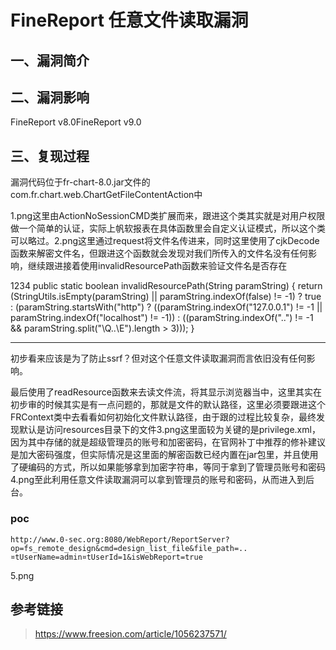 FineReport 任意文件读取漏洞
===========================

一、漏洞简介
------------

二、漏洞影响
------------

FineReport v8.0FineReport v9.0

三、复现过程
------------

漏洞代码位于fr-chart-8.0.jar文件的com.fr.chart.web.ChartGetFileContentAction中

1.png这里由ActionNoSessionCMD类扩展而来，跟进这个类其实就是对用户权限做一个简单的认证，实际上帆软报表在具体函数里会自定义认证模式，所以这个类可以略过。2.png这里通过request将文件名传进来，同时这里使用了cjkDecode函数来解密文件名，但跟进这个函数就会发现对我们所传入的文件名没有任何影响，继续跟进接着使用invalidResourcePath函数来验证文件名是否存在

  1234   public static boolean invalidResourcePath(String paramString) { return (StringUtils.isEmpty(paramString) \|\| paramString.indexOf(false) != -1) ? true : (paramString.startsWith(\"http\") ? ((paramString.indexOf(\"127.0.0.1\") != -1 \|\| paramString.indexOf(\"localhost\") != -1)) : ((paramString.indexOf(\"..\") != -1 && paramString.split(\"\\Q..\\E\").length \> 3))); }
  ------ ------------------------------------------------------------------------------------------------------------------------------------------------------------------------------------------------------------------------------------------------------------------------------------------------------------------------------------------------------------------------------------
         

初步看来应该是为了防止ssrf？但对这个任意文件读取漏洞而言依旧没有任何影响。

最后使用了readResource函数来去读文件流，将其显示浏览器当中，这里其实在初步审的时候其实是有一点问题的，那就是文件的默认路径，这里必须要跟进这个FRContext类中去看看如何初始化文件默认路径，由于跟的过程比较复杂，最终发现默认是访问resources目录下的文件3.png这里面较为关键的是privilege.xml，因为其中存储的就是超级管理员的账号和加密密码，在官网补丁中推荐的修补建议是加大密码强度，但实际情况是这里面的解密函数已经内置在jar包里，并且使用了硬编码的方式，所以如果能够拿到加密字符串，等同于拿到了管理员账号和密码4.png至此利用任意文件读取漏洞可以拿到管理员的账号和密码，从而进入到后台。

### poc

    http://www.0-sec.org:8080/WebReport/ReportServer?op=fs_remote_design&cmd=design_list_file&file_path=..¤tUserName=admin¤tUserId=1&isWebReport=true

5.png

参考链接
--------

> https://www.freesion.com/article/1056237571/
